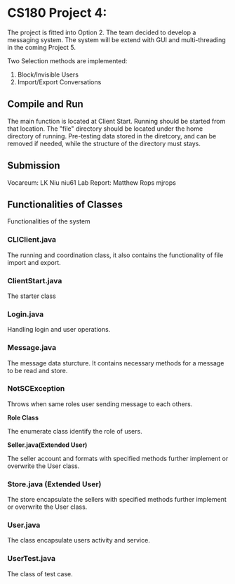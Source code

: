 # CS180 Project 4:

The project is fitted into Option 2. The team decided to develop a messaging system. The system will be extend with GUI and multi-threading in the coming Project 5.
 
Two Selection methods are implemented: 
1. Block/Invisible Users 
2. Import/Export Conversations

## Compile and Run
The main function is located at Client Start. Running should be started from that location. The "file" directory should be located under the home directory of running. Pre-testing data stored in the diretcory, and can be removed if needed, while the structure of the directory must stays.

## Submission
Vocareum: LK Niu niu61
Lab Report: Matthew Rops mjrops

## Functionalities of Classes
Functionalities of the system

### CLIClient.java
The running and coordination class, it also contains the functionality of file import and export.

### ClientStart.java
The starter class

### Login.java
Handling login and user operations.

### Message.java
The message data sturcture. It contains necessary methods for a message to be read and store.

### NotSCException
Throws when same roles user sending message to each others.


**Role Class**

The enumerate class identify the role of users.


**Seller.java(Extended User)**

The seller account and formats with specified methods further implement or overwrite the User class.

### Store.java (Extended User)
The store encapsulate the sellers with specified methods further implement or overwrite the User class.

### User.java
The class encapsulate users activity and service.

### UserTest.java 
The class of test case.




